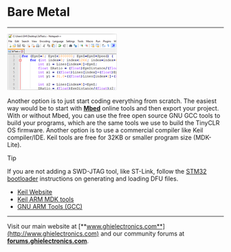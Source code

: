 # Bare Metal
---
![Code](images/code-noborder.png)

Another option is to just start coding everything from scratch. The easiest way would be to start with [**Mbed**](https://www.mbed.com) online tools and then export your project. With or without Mbed, you can use the free open source GNU GCC tools to build your programs, which are the same tools we use to build the TinyCLR OS firmware. Another option is to use a commercial compiler like Keil compiler/IDE. Keil tools are free for 32KB or smaller program size (MDK-Lite).

> [!Tip]
> If you are not adding a SWD-JTAG tool, like ST-Link, follow the [STM32 bootloader](../../software/tinyclr/loaders/stm32-bootloader.md) instructions on generating and loading DFU files. 
 
* [Keil Website](http://www.keil.com/)
* [Keil ARM MDK tools](http://www2.keil.com/mdk5)
* [GNU ARM Tools (GCC)](https://developer.arm.com/open-source/gnu-toolchain/gnu-rm/downloads)

***

Visit our main website at [**www.ghielectronics.com**](http://www.ghielectronics.com) and our community forums at [**forums.ghielectronics.com**](https://forums.ghielectronics.com/).